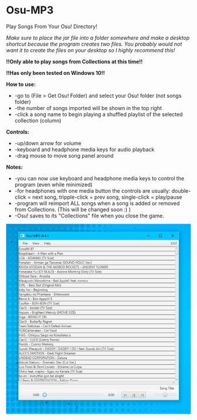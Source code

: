 # Osu-MP3
Play Songs From Your Osu! Directory!

*Make sure to place the jar file into a folder somewhere and make a desktop shortcut because the program creates two files. 
You probably would not want it to create the files on your desktop so I highly recommend this!*

**!!Only able to play songs from Collections at this time!!**

**!!Has only been tested on Windows 10!!**

**How to use:**
* -go to (File > Get Osu! Folder) and select your Osu! folder (not songs folder)
* -the number of songs imported will be shown in the top right
* -click a song name to begin playing a shuffled playlist of the selected collection (column)

**Controls:**
* -up/down arrow for volume
* -keyboard and headphone media keys for audio playback
* -drag mouse to move song panel around

**Notes:**
* -you can now use keyboard and headphone media keys to control the program (even while minimized)
* -for headphones with one media button the controls are usually: double-click = next song, tripple-click = prev song, single-click = play/pause
* -program will reimport ALL songs when a song is added or removed from Collections. (This will be changed soon :) )
* -Osu! saves to its "Collections" file when you close the game.

![](repoimages/appv0.6.1.png)

